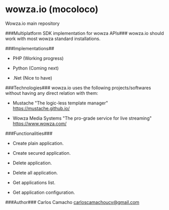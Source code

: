 # wowza.io (mocoloco)
Wowza.io main repository

###Multiplatform SDK implementation for wowza APIs###
wowza.io should work with most wowza standard installations.

###Implementations##
* PHP (Working progress)

* Python (Coming next)

* .Net (Nice to have)

###Technologies###
wowza.io uses the following projects/softwares without having any direct relation with them:

* Mustache "The logic-less template manager" <https://mustache.github.io/>

* Wowza Media Systems "The pro-grade service for live streaming" <https://www.wowza.com/>


###Functionalities###
- Create plain application.

- Create secured application.

- Delete application.

- Delete all application.

- Get applications list.

- Get application configuration.

###Author###
Carlos Camacho
carloscamachoucv@gmail.com

